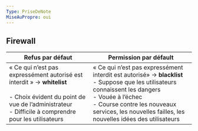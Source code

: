 ```yaml
---
Type: PriseDeNote
MiseAuPropre: oui
---
```


## Firewall

| Refus par défaut                                                                                                                                                                       | Permission par défault |
| -------------------------------------------------------------------------------------------------------------------------------------------------------------------------------------- | ---------------------- |
| « Ce qui n’est pas expressément autorisé est interdit » -> **whitelist**<br><br>- Choix évident du point de vue de l’administrateur <br>- Difficile à comprendre pour les utilisateurs |« Ce qui n’est pas expressément interdit est autorisé» -> **blacklist** <br>- Suppose que les utilisateurs connaissent les dangers <br>- Vouée à l’échec <br>- Course contre les nouveaux services, les nouvelles failles, les nouvelles idées des utilisateurs|

